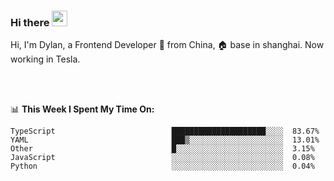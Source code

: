 ### Hi there <img src="https://media.giphy.com/media/hvRJCLFzcasrR4ia7z/giphy.gif" width="25px">

<!-- ![visitors](https://visitor-badge.glitch.me/badge?page_id=dislfyer.dislfyer) -->

Hi, I'm Dylan, a Frontend Developer 🚀 from China, 🏠 base in shanghai. Now working in Tesla.

<br/>
<br/>

📊 **This Week I Spent My Time On:**


<!--START_SECTION:waka-->

```text
TypeScript                          █████████████████████░░░░  83.67%
YAML                                ███▒░░░░░░░░░░░░░░░░░░░░░  13.01%
Other                               █░░░░░░░░░░░░░░░░░░░░░░░░  3.15%
JavaScript                          ░░░░░░░░░░░░░░░░░░░░░░░░░  0.08%
Python                              ░░░░░░░░░░░░░░░░░░░░░░░░░  0.04%
```

<!--END_SECTION:waka-->

<!--
**About Me:**
 -->

